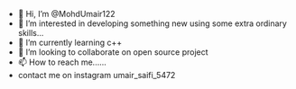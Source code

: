 - 👋 Hi, I’m @MohdUmair122
- 👀 I’m interested in developing something new using some extra ordinary skills...
- 🌱 I’m currently learning c++
- 💞️ I’m looking to collaborate on open source project
- 📫 How to reach me......
- contact me on instagram umair_saifi_5472

<!---
MohdUmair122/MohdUmair122 is a ✨ special ✨ repository because its `README.md` (this file) appears on your GitHub profile.
You can click the Preview link to take a look at your changes.
--->
